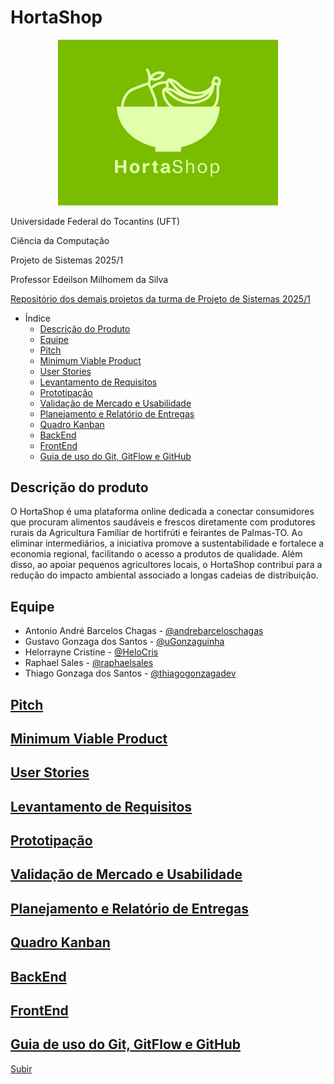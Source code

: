 # HortaShop

<div align="center">
  <img src="/images/logo/hortaShop.png" alt="logo" style="height: 7cm;">
</div>

Universidade Federal do Tocantins (UFT)

Ciência da Computação

Projeto de Sistemas 2025/1

Professor Edeilson Milhomem da Silva

[Repositório dos demais projetos da turma de Projeto de Sistemas 2025/1](https://github.com/disciplinas-prof-Edeilson-UFT/proj-sist-2025-1)

- Índice
  - [Descrição do Produto](#descrição-do-produto)
  - [Equipe](#equipe)
  - [Pitch](#pitch)
  - [Minimum Viable Product](#descrição-do-produto)
  - [User Stories](#user-stories)
  - [Levantamento de Requisitos](#levantamento-de-requisitos)
  - [Prototipação](#prototipação)
  - [Validação de Mercado e Usabilidade](#validação-de-mercado-e-usabilidade)
  - [Planejamento e Relatório de Entregas](#planejamento-e-relatório-de-entregas)
  - [Quadro Kanban](#quadro-kanban)
  - [BackEnd](#backend) 
  - [FrontEnd](#frontend)
  - [Guia de uso do Git, GitFlow e GitHub](#guia-de-uso-do-git-gitflow-e-github)

## Descrição do produto

​O HortaShop é uma plataforma online dedicada a conectar consumidores que procuram alimentos saudáveis e frescos diretamente com produtores rurais da Agricultura Familiar de hortifrúti e feirantes de Palmas-TO. Ao eliminar intermediários, a iniciativa promove a sustentabilidade e fortalece a economia regional, facilitando o acesso a produtos de qualidade. Além disso, ao apoiar pequenos agricultores locais, o HortaShop contribui para a redução do impacto ambiental associado a longas cadeias de distribuição.

## Equipe

- Antonio André Barcelos Chagas - [@andrebarceloschagas](https://github.com/andrebarceloschagas)
- Gustavo Gonzaga dos Santos - [@uGonzaguinha](https://github.com/uGonzaguinha)
- Helorrayne Cristine  - [@HeloCris](https://github.com/HeloCris)
- Raphael Sales - [@raphaelsales](https://github.com/raphaelsales)
- Thiago Gonzaga dos Santos - [@thiagogonzagadev](https://github.com/thiagogonzagadev)

## [Pitch](/pitch.pdf)

## [Minimum Viable Product](/mvp.md)

## [User Stories](/user_stories.md)

## [Levantamento de Requisitos](https://docs.google.com/spreadsheets/d/12s-O6yGfPm4BrYIASYmg-mTyy1VjKq881j7DcWgVwPQ/edit?gid=0#gid=0)

## [Prototipação](https://www.figma.com/proto/qBmHxZgLpY7XdVGG2g0Now/HortaShop-Telas?node-id=160-1559&p=f&t=S7wfnOBBJwhbxv5J-0&scaling=scale-down&content-scaling=fixed&page-id=0%3A1&starting-point-node-id=160%3A1559)

## [Validação de Mercado e Usabilidade](/validação_mercado_usabilidade.md)

## [Planejamento e Relatório de Entregas](/planejamento_entregas.md)

## [Quadro Kanban](https://projetosis.atlassian.net/jira/core/projects/HCEV/board?groupBy=status)

## [BackEnd](https://github.com/HortaShop-PS/BackEnd)

## [FrontEnd](https://github.com/HortaShop-PS/FrontEnd)

## [Guia de uso do Git, GitFlow e GitHub](/git_gitflow_github.md)

[Subir](#hortashop)
